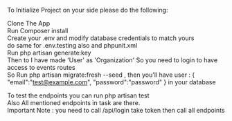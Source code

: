 To Initialize Project on your side please do the following: 


Clone The App <br>
Run Composer install <br>
Create your .env and modify database credentials to match yours <br>
do same for .env.testing also and phpunit.xml <br>
Run php artisan generate:key <br>
Then to I have made 'User' as 'Organization' So you need to login to have access to events routes <br>
So Run php artisan migrate:fresh --seed , then you'll have user : {
"email":"test@example.com",
"password":"password"
} in your database <br>

To test the endpoints you can run php artisan test <br>
Also All mentioned endpoints in task are there. <br>
Important Note : you need to call /api/login take token then call all endpoints 
